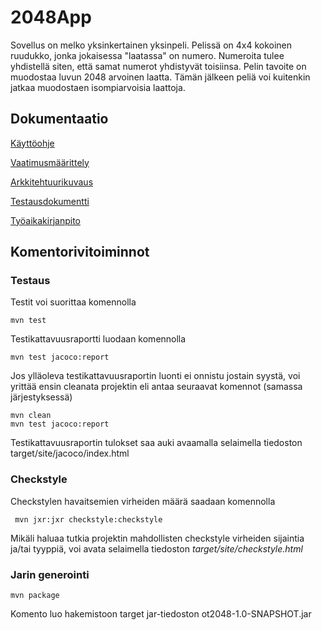 
  # 2048App #
  
Sovellus on melko yksinkertainen yksinpeli. Pelissä on 4x4 kokoinen ruudukko, jonka jokaisessa "laatassa" on numero. Numeroita tulee yhdistellä siten, että samat numerot yhdistyvät toisiinsa. Pelin tavoite on muodostaa luvun 2048 arvoinen laatta. Tämän jälkeen peliä voi kuitenkin jatkaa muodostaen isompiarvoisia laattoja.
  
  ## Dokumentaatio

[Käyttöohje](https://github.com/lehtoneo/ot-harjoitustyo/blob/master/ot2048/dokumentaatio/Kayttoohje.md)

[Vaatimusmäärittely](https://github.com/lehtoneo/ot-harjoitustyo/blob/master/ot2048/dokumentaatio/Vaatimusmaarittely.md)

[Arkkitehtuurikuvaus](https://github.com/lehtoneo/ot-harjoitustyo/blob/master/ot2048/dokumentaatio/Arkkitehtuurikuvaus.md)

[Testausdokumentti](https://github.com/lehtoneo/ot-harjoitustyo/blob/master/ot2048/dokumentaatio/Testausdokumentti.md)

[Työaikakirjanpito](https://github.com/lehtoneo/ot-harjoitustyo/blob/master/ot2048/dokumentaatio/tuntikirjanpito.md)

## Komentorivitoiminnot

### Testaus

Testit voi suorittaa komennolla

```
mvn test
```

Testikattavuusraportti luodaan komennolla

```
mvn test jacoco:report
```

Jos ylläoleva testikattavuusraportin luonti ei onnistu jostain syystä, voi yrittää ensin cleanata projektin eli antaa seuraavat komennot (samassa järjestyksessä)

```
mvn clean
mvn test jacoco:report
```

Testikattavuusraportin tulokset saa auki avaamalla selaimella tiedoston target/site/jacoco/index.html

### Checkstyle

Checkstylen havaitsemien virheiden määrä saadaan komennolla

```
 mvn jxr:jxr checkstyle:checkstyle
```

Mikäli haluaa tutkia projektin mahdollisten checkstyle virheiden sijaintia ja/tai tyyppiä, voi avata  selaimella tiedoston _target/site/checkstyle.html_

### Jarin generointi

```
mvn package
```
Komento luo hakemistoon target jar-tiedoston ot2048-1.0-SNAPSHOT.jar
